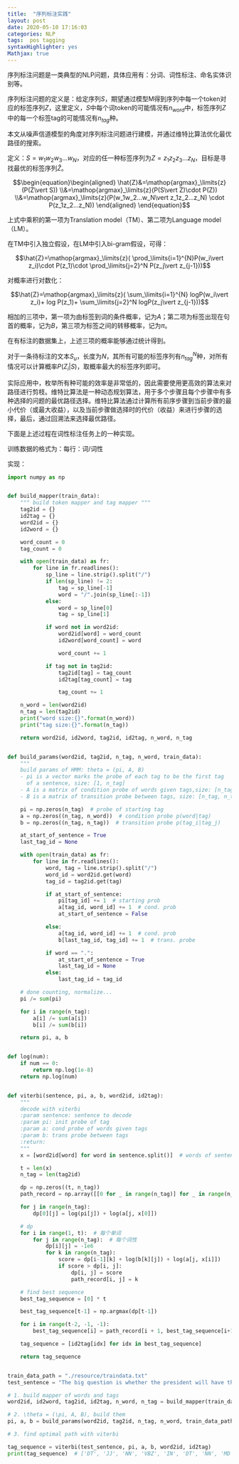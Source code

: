 ```yaml
---
title:  "序列标注实践"
layout: post
date: 2020-05-10 17:16:03
categories: NLP
tags:  pos tagging
syntaxHighlighter: yes
Mathjax: true
---
```


序列标注问题是一类典型的NLP问题，具体应用有：分词、词性标注、命名实体识别等。

序列标注问题的定义是：给定序列$S$，期望通过模型M得到序列中每一个token对应的标签序列$Z$，这里定义，$S$中每个词token的可能情况有$n_{word}$中，标签序列$Z$中的每一个标签tag的可能情况有$n_{tag}$种。

本文从噪声信道模型的角度对序列标注问题进行建模，并通过维特比算法优化最优路径的搜索。

<!--more-->

定义：$S=w_1w_2w_3...w_{N}$，对应的任一种标签序列为$Z=z_1z_2z_3...z_{N}$，目标是寻找最优的标签序列$\hat{Z}$。

$$\begin{equation}\begin{aligned}  \hat{Z}&=\mathop{argmax}_\limits{z}(P(Z\vert S)) \\&=\mathop{argmax}_\limits{z}(P(S\vert Z)\cdot P(Z)) \\&=\mathop{argmax}_\limits{z}(P(w_1w_2...w_N\vert z_1z_2...z_N) \cdot  P(z_1z_2...z_N))   \end{aligned}  \end{equation}$$

上式中乘积的第一项为Translation model（TM）、第二项为Language model（LM）。

在TM中引入独立假设，在LM中引入bi-gram假设，可得：

$$\hat{Z}=\mathop{argmax}_\limits{z}( \prod_\limits{i=1}^{N}P(w_i\vert z_i)\cdot P(z_1)\cdot \prod_\limits{j=2}^N P(z_j\vert z_{j-1}))$$

对概率进行对数化：

$$\hat{Z}=\mathop{argmax}_\limits{z}( \sum_\limits{i=1}^{N} logP(w_i\vert z_i)+ log P(z_1)+ \sum_\limits{j=2}^N logP(z_j\vert z_{j-1}))$$

相加的三项中，第一项为由标签到词的条件概率，记为$A$；第二项为标签出现在句首的概率，记为$B$，第三项为标签之间的转移概率，记为$\pi$。

在有标注的数据集上，上述三项的概率能够通过统计得到。

对于一条待标注的文本$S_u$，长度为$N$，其所有可能的标签序列有$n_{tag}^N$种，对所有情况可以计算概率$P(Z_i\vert S)$，取概率最大的标签序列即可。

实际应用中，枚举所有种可能的效率是非常低的，因此需要使用更高效的算法来对路径进行剪枝。维特比算法是一种动态规划算法，用于多个步骤且每个步骤中有多种选择的问题的最优路径选择。维特比算法通过计算所有前序步骤到当前步骤的最小代价（或最大收益），以及当前步骤做选择时的代价（收益）来进行步骤的选择，最后，通过回溯法来选择最优路径。

下面是上述过程在词性标注任务上的一种实现。

训练数据的格式为：每行：词/词性

实现：

```python
import numpy as np


def build_mapper(train_data):
    """ build token mapper and tag mapper """
    tag2id = {}
    id2tag = {}
    word2id = {}
    id2word = {}

    word_count = 0
    tag_count = 0

    with open(train_data) as fr:
        for line in fr.readlines():
            sp_line = line.strip().split("/")
            if len(sp_line) != 2:
                tag = sp_line[-1]
                word = "/".join(sp_line[:-1])
            else:
                word = sp_line[0]
                tag = sp_line[1]

            if word not in word2id:
                word2id[word] = word_count
                id2word[word_count] = word

                word_count += 1

            if tag not in tag2id:
                tag2id[tag] = tag_count
                id2tag[tag_count] = tag

                tag_count += 1

    n_word = len(word2id)
    n_tag = len(tag2id)
    print("word size:{}".format(n_word))
    print("tag size:{}".format(n_tag))

    return word2id, id2word, tag2id, id2tag, n_word, n_tag


def build_params(word2id, tag2id, n_tag, n_word, train_data):
    """
    build params of HMM: theta = (pi, A, B)
    - pi is a vector marks the probe of each tag to be the first tag
      of a sentence, size: [1, n_tag]
    - A is a matrix of condition probe of words given tags,size: [n_tag, n_word]
    - B is a matrix of transition probe between tags, size: [n_tag, n_tag]"""

    pi = np.zeros(n_tag)  # probe of starting tag
    a = np.zeros((n_tag, n_word))  # condition probe p(word|tag)
    b = np.zeros((n_tag, n_tag))  # transition probe p(tag_i|tag_j)

    at_start_of_sentence = True
    last_tag_id = None

    with open(train_data) as fr:
        for line in fr.readlines():
            word, tag = line.strip().split("/")
            word_id = word2id.get(word)
            tag_id = tag2id.get(tag)

            if at_start_of_sentence:
                pi[tag_id] += 1  # starting prob
                a[tag_id, word_id] += 1  # cond. prob
                at_start_of_sentence = False

            else:
                a[tag_id, word_id] += 1  # cond. prob
                b[last_tag_id, tag_id] += 1  # trans. probe

            if word == ".":
                at_start_of_sentence = True
                last_tag_id = None
            else:
                last_tag_id = tag_id

    # done counting, normalize...
    pi /= sum(pi)

    for i in range(n_tag):
        a[i] /= sum(a[i])
        b[i] /= sum(b[i])

    return pi, a, b


def log(num):
    if num == 0:
        return np.log(1e-8)
    return np.log(num)


def viterbi(sentence, pi, a, b, word2id, id2tag):
    """
    decode with viterbi
    :param sentence: sentence to decode
    :param pi: init probe of tag
    :param a: cond probe of words given tags
    :param b: trans probe between tags
    :return:
    """
    x = [word2id[word] for word in sentence.split()]  # words of sentence

    t = len(x)
    n_tag = len(tag2id)

    dp = np.zeros((t, n_tag))
    path_record = np.array([[0 for _ in range(n_tag)] for _ in range(n_tag)])

    for j in range(n_tag):
        dp[0][j] = log(pi[j]) + log(a[j, x[0]])

    # dp
    for i in range(1, t):  # 每个单词
        for j in range(n_tag):  # 每个词性
            dp[i][j] = -1e6
            for k in range(n_tag):
                score = dp[i-1][k] + log(b[k][j]) + log(a[j, x[i]])
                if score > dp[i, j]:
                    dp[i, j] = score
                    path_record[i, j] = k

    # find best sequence
    best_tag_sequence = [0] * t

    best_tag_sequence[t-1] = np.argmax(dp[t-1])

    for i in range(t-2, -1, -1):
        best_tag_sequence[i] = path_record[i + 1, best_tag_sequence[i+1]]

    tag_sequence = [id2tag[idx] for idx in best_tag_sequence]

    return tag_sequence


train_data_path = "./resource/traindata.txt"
test_sentence = "The big question is whether the president will have the strength ."

# 1. build mapper of words and tags
word2id, id2word, tag2id, id2tag, n_word, n_tag = build_mapper(train_data_path)

# 2. \theta = (\pi, A, B), build them
pi, a, b = build_params(word2id, tag2id, n_tag, n_word, train_data_path)

# 3. find optimal path with viterbi

tag_sequence = viterbi(test_sentence, pi, a, b, word2id, id2tag)
print(tag_sequence)  # ['DT', 'JJ', 'NN', 'VBZ', 'IN', 'DT', 'NN', 'MD', 'VB', 'DT', 'NN', '.']
```





















